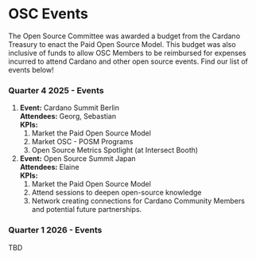 # OSC Events

The Open Source Committee was awarded a budget from the Cardano Treasury to enact the Paid Open Source Model. This budget was also inclusive of funds to allow OSC Members to be reimbursed for expenses incurred to attend Cardano and other open source events. Find our list of events below!&#x20;



### Quarter 4 2025 - Events

1. **Event:** Cardano Summit Berlin \
   **Attendees:** Georg, Sebastian\
   **KPIs:**
   1. Market the Paid Open Source Model
   2. Market OSC - POSM Programs
   3. Open Source Metrics Spotlight (at Intersect Booth)
2. **Event:** Open Source Summit Japan \
   **Attendees:** Elaine \
   **KPIs:**
   1. Market the Paid Open Source Model
   2. Attend sessions to deepen open-source knowledge
   3. Network creating connections for Cardano Community Members and potential future partnerships. &#x20;



### Quarter 1 2026 - Events

TBD
